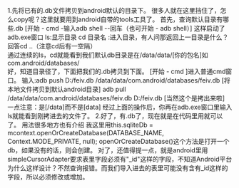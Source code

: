 1.先将已有的.db文件拷贝到android默认的目录下。
很多人就在这里挡住了，怎么copy呢？这里就要用到android自带的tools工具了。
首先，查询默认目录有哪些.db
[开始 - cmd  -输入adb shell --回车（也可开始 - adb shell）] 这样启动了adb.exe窗口
ls:显示目录
cd 目录名 :进入目录，有人问那返回上一目录是什么？回答cd ..（注意cd后有一空隔）    
通过连续的ls，cd就能看到我们默认db目录是在/data/data/[你的包名]如com.android/databases/    
好，知道目录径了，下面把我们的.db拷贝到下面。
[开始 - cmd ]进入普通cmd窗口。
输入:adb push D:/feiv.db /data/data/com.android/databases/feiv.db [将本地文件拷贝到默认android目录]
adb pull /data/data/com.android/databases/feiv.db D:/feiv.db  [当然这个是拷出来啦]
一点注意：是[/data]而不是[data]
经过上面的操作后，你再在adb.exe窗口里输入ls就能看到刚拷进去的文件了。
2.好了，有.db了，现在就是在代码里用就可以了。
用法很多地方也有介绍
我这里用this.sqliteDb = mcontext.openOrCreateDatabase(DATABASE_NAME, Context.MODE_PRIVATE, null);
openOrCreateDatabase()这个方法是打开一个db，如果没有的话，则会创建。
对了，还值得提一点，就是android里用simpleCursorAdapter要求表里字段必须有"_id"这样的字段，不知道Android平台为什么这样设计？不然查询报错。而我们导入进去的表里可能没有含有_id这样的字段，所以必须修改或增加。